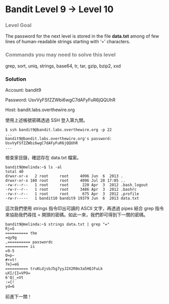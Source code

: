 Bandit Level 9 → Level 10
=========================

### <font color="grey">Level Goal</font>

The password for the next level is stored in the file **data.txt** among of few lines of human-readable strings starting with ‘=’ characters.

### <font color="grey">Commands you may need to solve this level</font>

grep, sort, uniq, strings, base64, tr, tar, gzip, bzip2, xxd

### Solution

Account: bandit9

Password: UsvVyFSfZZWbi6wgC7dAFyFuR6jQQUhR

Host: bandit.labs.overthewire.org

使用上述帳號密碼透過 SSH 登入第九關。

```
$ ssh bandit9@bandit.labs.overthewire.org -p 22
...
bandit9@bandit.labs.overthewire.org's password:
UsvVyFSfZZWbi6wgC7dAFyFuR6jQQUhR
...
```

檢查家目錄，確認存在 data.txt 檔案。

```
bandit9@melinda:~$ ls -al
total 40
drwxr-xr-x   2 root     root     4096 Jun  6  2013 .
drwxr-xr-x 160 root     root     4096 Jul 28 17:05 ..
-rw-r--r--   1 root     root      220 Apr  3  2012 .bash_logout
-rw-r--r--   1 root     root     3486 Apr  3  2012 .bashrc
-rw-r--r--   1 root     root      675 Apr  3  2012 .profile
-rw-r-----   1 bandit10 bandit9 19379 Jun  6  2013 data.txt
```

這次我們使用 strings 指令印出可讀的 ASCII 文字，再透過 pipes 結合 grep 指令來協助我們尋找 = 開頭的密碼。如此一來，我們即可得到下一關的密碼。

```
bandit9@melinda:~$ strings data.txt | grep "="
Rj=G
========== the
=qy9g
,========== passwordc
========== is
=9-5
O=p~
#r=t!
7e}=eG
========== truKLdjsbJ5g7yyJ2X2R0o3a5HQJFuLk
uXI/{I=VPO=
6'Q|_=Vt
:={!
yd=6
```

前進下一關！
